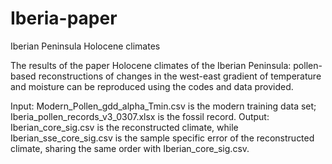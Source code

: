 # Iberia-paper
Iberian Peninsula Holocene climates

The results of the paper Holocene climates of the Iberian Peninsula: pollen-based reconstructions of changes in the west-east gradient of temperature and moisture can be reproduced using the codes and data provided.

Input: Modern_Pollen_gdd_alpha_Tmin.csv is the modern training data set; Iberia_pollen_records_v3_0307.xlsx is the fossil record.
Output: Iberian_core_sig.csv is the reconstructed climate, while Iberian_sse_core_sig.csv is the sample specific error of the reconstructed climate, sharing the same order with Iberian_core_sig.csv.
